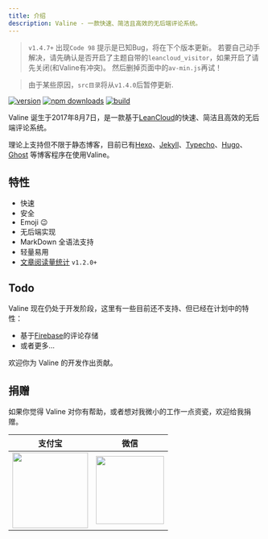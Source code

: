 ```yaml
---
title: 介绍
description: Valine - 一款快速、简洁且高效的无后端评论系统。
---
```


> `v1.4.7+` 出现`Code 98` 提示是已知Bug，将在下个版本更新。
  若要自己动手解决，请先确认是否开启了主题自带的`leancloud_visitor`，如果开启了请先关闭(和Valine有冲突)。
  然后删掉页面中的`av-min.js`再试！
  


> 由于某些原因，`src目录`将从`v1.4.0`后暂停更新.  

[![version](https://img.shields.io/github/release/xCss/Valine.svg?style=flat-square)](https://github.com/xCss/Valine/releases)
[![npm downloads](https://img.shields.io/npm/dm/valine.svg?style=flat-square)](https://www.npmjs.com/package/valine)
[![build](https://img.shields.io/circleci/project/github/xCss/Valine/master.svg?style=flat-square)](https://circleci.com/gh/xCss/Valine)

Valine 诞生于2017年8月7日，是一款基于[LeanCloud](https://leancloud.cn)的快速、简洁且高效的无后端评论系统。  

理论上支持但不限于静态博客，目前已有[Hexo](/hexo.html)、[Jekyll](/jekyll.html)、[Typecho](http://typecho.org/)、[Hugo](https://gohugo.io/)、[Ghost](https://ghost.org) 等博客程序在使用Valine。

## 特性

- 快速
- 安全
- Emoji 😉
- 无后端实现
- MarkDown 全语法支持
- 轻量易用
- [文章阅读量统计](/visitor.html) `v1.2.0+`

## Todo

Valine 现在仍处于开发阶段，这里有一些目前还不支持、但已经在计划中的特性：
- 基于[Firebase](https://firebase.google.com/)的评论存储
- 或者更多...

欢迎你为 Valine 的开发作出贡献。

## 捐赠
如果你觉得 Valine 对你有帮助，或者想对我微小的工作一点资瓷，欢迎给我捐赠。

| 支付宝 | 微信 | 
| :------: | :------: | 
| <img width="150" src="/images/alipay.png"> | <img width="135" src="/images/wechat.png"> |
